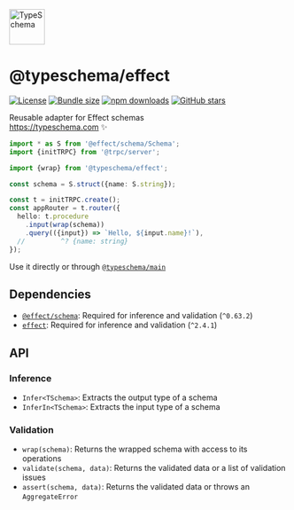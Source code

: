 <!-- This file is generated. Do not modify it manually! -->

<img src="https://typeschema.com/assets/logo.png" width="64px" alt="TypeSchema" />
<h1>@typeschema/effect</h1>
<p>
  <a href="https://opensource.org/licenses/MIT" rel="nofollow"><img src="https://img.shields.io/github/license/decs/typeschema" alt="License"></a>
  <a href="https://bundlephobia.com/package/@typeschema/effect" rel="nofollow"><img src="https://img.shields.io/bundlephobia/minzip/%40typeschema%2Feffect" alt="Bundle size"></a>
  <a href="https://www.npmjs.com/package/@typeschema/effect" rel="nofollow"><img src="https://img.shields.io/npm/dw/@typeschema/effect.svg" alt="npm downloads"></a>
  <a href="https://github.com/decs/typeschema/stargazers" rel="nofollow"><img src="https://img.shields.io/github/stars/decs/typeschema" alt="GitHub stars"></a>
</p>
<p>
  Reusable adapter for Effect schemas
  <br />
  <a href="https://typeschema.com">https://typeschema.com</a> ✨
</p>

```ts
import * as S from '@effect/schema/Schema';
import {initTRPC} from '@trpc/server';

import {wrap} from '@typeschema/effect';

const schema = S.struct({name: S.string});

const t = initTRPC.create();
const appRouter = t.router({
  hello: t.procedure
    .input(wrap(schema))
    .query(({input}) => `Hello, ${input.name}!`),
  //         ^? {name: string}
});

```

Use it directly or through [`@typeschema/main`](https://github.com/decs/typeschema/tree/main/packages/main)

## Dependencies
- [`@effect/schema`](https://www.npmjs.com/package/@effect/schema): Required for inference and validation (`^0.63.2`)
- [`effect`](https://www.npmjs.com/package/effect): Required for inference and validation (`^2.4.1`)

## API

### Inference
- `Infer<TSchema>`: Extracts the output type of a schema
- `InferIn<TSchema>`: Extracts the input type of a schema
### Validation
- `wrap(schema)`: Returns the wrapped schema with access to its operations
- `validate(schema, data)`: Returns the validated data or a list of validation issues
- `assert(schema, data)`: Returns the validated data or throws an `AggregateError`
